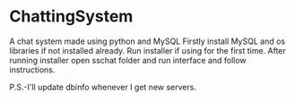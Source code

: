 # ChattingSystem
A chat system made using python and MySQL
Firstly install MySQL and os libraries if not installed already.
Run installer if using for the first time.
After running installer open sschat folder and run interface and follow instructions.

P.S.-I'll update dbinfo whenever I get new servers.
